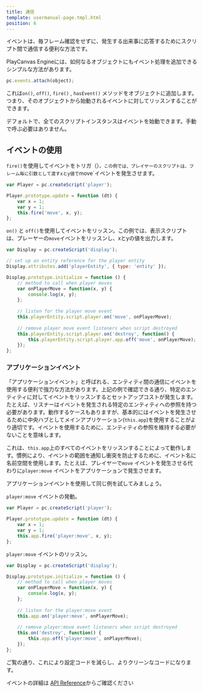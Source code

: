 ```yaml
---
title: 通信
template: usermanual-page.tmpl.html
position: 6
---
```


イベントは、毎フレーム確認をせずに、発生する出来事に応答するためにスクリプト間で通信する便利な方法です。

PlayCanvas Engineには、如何なるオブジェクトにもイベント処理を追加できるシンプルな方法があります。

```javascript
pc.events.attach(object);
```

これは`on()`, `off()`, `fire()` , `hasEvent()` メソッドをオブジェクトに追加します。つまり、そのオブジェクトから始動されるイベントに対してリッスンすることができます。

デフォルトで、全てのスクリプトインスタンスはイベントを始動できます。手動で呼ぶ必要はありません。

## イベントの使用

`fire()`を使用してイベントをトリガ（）`。この例では、プレイヤーのスクリプトは、フレーム毎に引数として渡すxとy値で`move`イベントを発生させます。

```javascript
var Player = pc.createScript('player');

Player.prototype.update = function (dt) {
    var x = 1;
    var y = 1;
    this.fire('move', x, y);
};
```

`on()` と `off()`を使用してイベントをリッスン。この例では、表示スクリプトは、プレーヤーの`move`イベントをリッスンし、xとyの値を出力します。

```javascript
var Display = pc.createScript('display');

// set up an entity reference for the player entity
Display.attributes.add('playerEntity', { type: 'entity' });

Display.prototype.initialize = function () {
    // method to call when player moves
    var onPlayerMove = function(x, y) {
        console.log(x, y);
    };
    
    // listen for the player move event
    this.playerEntity.script.player.on('move', onPlayerMove);
    
    // remove player move event listeners when script destroyed
    this.playerEntity.script.player.on('destroy', function() {
        this.playerEntity.script.player.app.off('move', onPlayerMove);
    });
};
```

### アプリケーションイベント

「アプリケーションイベント」と呼ばれる、エンティティ間の通信にイベントを使用する便利で強力な方法があります。上記の例で確認できる通り、特定のエンティティに対してイベントをリッスンするとセットアップコストが発生します。たとえば、リスナーはイベントを発生される特定のエンティティへの参照を持つ必要があります。動作するケースもありますが、基本的にはイベントを発生させるために中央ハブとしてメインアプリケーション(`this.app`)を使用することがより適切です。イベントを使用するために、エンティティの参照を維持する必要がないことを意味します。

これは、`this.app`上のすべてのイベントをリッスンすることによって動作します。慣例により、イベントの範囲を通知し衝突を防止するために、イベント名に名前空間を使用します。たとえば、プレイヤーで`move` イベントを発生させる代わりに`player:move` イベントをアプリケーションで発生させます。

アプリケーションイベントを使用して同じ例を試してみましょう。

`player:move` イベントの発動。

```javascript
var Player = pc.createScript('player');

Player.prototype.update = function (dt) {
    var x = 1;
    var y = 1;
    this.app.fire('player:move', x, y);
};
```

`player:move` イベントのリッスン。

```javascript
var Display = pc.createScript('display');

Display.prototype.initialize = function () {
    // method to call when player moves
    var onPlayerMove = function(x, y) {
        console.log(x, y);
    };
    
    // listen for the player:move event
    this.app.on('player:move', onPlayerMove);
    
    // remove player:move event listeners when script destroyed
    this.on('destroy', function() {
        this.app.off('player:move', onPlayerMove);
    });
};
```

ご覧の通り、これにより設定コードを減らし、よりクリーンなコードになります。

イベントの詳細は [API Reference][1]からご確認ください

[1]: http://developer.playcanvas.com/en/api/pc.events.html

